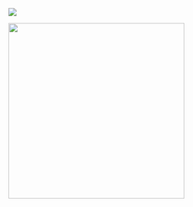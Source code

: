 ![](https://komarev.com/ghpvc/?username=piercedskin&color=FF8FCE&label=witnesses&base=1000) 



<img src="https://71781816.carrd.co/assets/images/image11.jpg?v=4b58b513" width="350" length="350"> 


